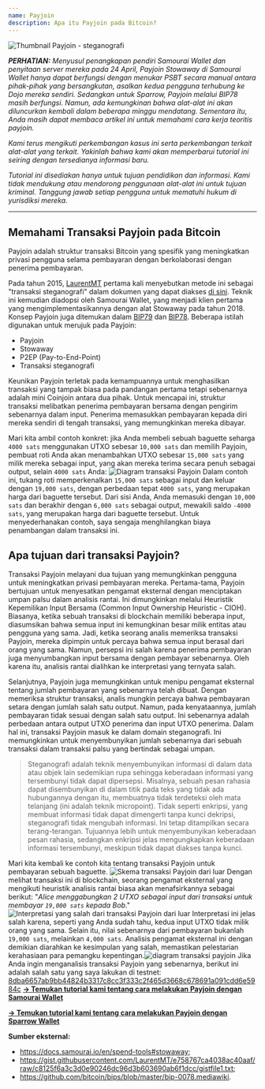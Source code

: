 ```yaml
---
name: Payjoin
description: Apa itu Payjoin pada Bitcoin?
---
```

![Thumbnail Payjoin - steganografi](assets/cover.webp)

***PERHATIAN:** Menyusul penangkapan pendiri Samourai Wallet dan penyitaan server mereka pada 24 April, Payjoin Stowaway di Samourai Wallet hanya dapat berfungsi dengan menukar PSBT secara manual antara pihak-pihak yang bersangkutan, asalkan kedua pengguna terhubung ke Dojo mereka sendiri. Sedangkan untuk Sparrow, Payjoin melalui BIP78 masih berfungsi. Namun, ada kemungkinan bahwa alat-alat ini akan diluncurkan kembali dalam beberapa minggu mendatang. Sementara itu, Anda masih dapat membaca artikel ini untuk memahami cara kerja teoritis payjoin.*

_Kami terus mengikuti perkembangan kasus ini serta perkembangan terkait alat-alat yang terkait. Yakinlah bahwa kami akan memperbarui tutorial ini seiring dengan tersedianya informasi baru._

_Tutorial ini disediakan hanya untuk tujuan pendidikan dan informasi. Kami tidak mendukung atau mendorong penggunaan alat-alat ini untuk tujuan kriminal. Tanggung jawab setiap pengguna untuk mematuhi hukum di yurisdiksi mereka._

---
## Memahami Transaksi Payjoin pada Bitcoin

Payjoin adalah struktur transaksi Bitcoin yang spesifik yang meningkatkan privasi pengguna selama pembayaran dengan berkolaborasi dengan penerima pembayaran.

Pada tahun 2015, [LaurentMT](https://twitter.com/LaurentMT) pertama kali menyebutkan metode ini sebagai "transaksi steganografi" dalam dokumen yang dapat diakses [di sini](https://gist.githubusercontent.com/LaurentMT/e758767ca4038ac40aaf/raw/c8125f6a3c3d0e90246dc96d3b603690ab6f1dcc/gistfile1.txt). Teknik ini kemudian diadopsi oleh Samourai Wallet, yang menjadi klien pertama yang mengimplementasikannya dengan alat Stowaway pada tahun 2018. Konsep Payjoin juga ditemukan dalam [BIP79](https://github.com/bitcoin/bips/blob/master/bip-0079.mediawiki) dan [BIP78](https://github.com/bitcoin/bips/blob/master/bip-0078.mediawiki). Beberapa istilah digunakan untuk merujuk pada Payjoin:
- Payjoin
- Stowaway
- P2EP (Pay-to-End-Point)
- Transaksi steganografi

Keunikan Payjoin terletak pada kemampuannya untuk menghasilkan transaksi yang tampak biasa pada pandangan pertama tetapi sebenarnya adalah mini Coinjoin antara dua pihak. Untuk mencapai ini, struktur transaksi melibatkan penerima pembayaran bersama dengan pengirim sebenarnya dalam input. Penerima memasukkan pembayaran kepada diri mereka sendiri di tengah transaksi, yang memungkinkan mereka dibayar.

Mari kita ambil contoh konkret: jika Anda membeli sebuah baguette seharga `4000 sats` menggunakan UTXO sebesar `10,000 sats` dan memilih Payjoin, pembuat roti Anda akan menambahkan UTXO sebesar `15,000 sats` yang milik mereka sebagai input, yang akan mereka terima secara penuh sebagai output, selain `4000 sats` Anda:
![Diagram transaksi Payjoin](assets/en/1.webp)
Dalam contoh ini, tukang roti memperkenalkan `15,000 sats` sebagai input dan keluar dengan `19,000 sats`, dengan perbedaan tepat `4000 sats`, yang merupakan harga dari baguette tersebut. Dari sisi Anda, Anda memasuki dengan `10,000 sats` dan berakhir dengan `6,000 sats` sebagai output, mewakili saldo `-4000 sats`, yang merupakan harga dari baguette tersebut. Untuk menyederhanakan contoh, saya sengaja menghilangkan biaya penambangan dalam transaksi ini.
## Apa tujuan dari transaksi Payjoin?

Transaksi Payjoin melayani dua tujuan yang memungkinkan pengguna untuk meningkatkan privasi pembayaran mereka.
Pertama-tama, Payjoin bertujuan untuk menyesatkan pengamat eksternal dengan menciptakan umpan palsu dalam analisis rantai. Ini dimungkinkan melalui Heuristik Kepemilikan Input Bersama (Common Input Ownership Heuristic - CIOH). Biasanya, ketika sebuah transaksi di blockchain memiliki beberapa input, diasumsikan bahwa semua input ini kemungkinan besar milik entitas atau pengguna yang sama. Jadi, ketika seorang analis memeriksa transaksi Payjoin, mereka dipimpin untuk percaya bahwa semua input berasal dari orang yang sama. Namun, persepsi ini salah karena penerima pembayaran juga menyumbangkan input bersama dengan pembayar sebenarnya. Oleh karena itu, analisis rantai dialihkan ke interpretasi yang ternyata salah.

Selanjutnya, Payjoin juga memungkinkan untuk menipu pengamat eksternal tentang jumlah pembayaran yang sebenarnya telah dibuat. Dengan memeriksa struktur transaksi, analis mungkin percaya bahwa pembayaran setara dengan jumlah salah satu output. Namun, pada kenyataannya, jumlah pembayaran tidak sesuai dengan salah satu output. Ini sebenarnya adalah perbedaan antara output UTXO penerima dan input UTXO penerima. Dalam hal ini, transaksi Payjoin masuk ke dalam domain steganografi. Ini memungkinkan untuk menyembunyikan jumlah sebenarnya dari sebuah transaksi dalam transaksi palsu yang bertindak sebagai umpan.

> Steganografi adalah teknik menyembunyikan informasi di dalam data atau objek lain sedemikian rupa sehingga keberadaan informasi yang tersembunyi tidak dapat dipersepsi. Misalnya, sebuah pesan rahasia dapat disembunyikan di dalam titik pada teks yang tidak ada hubungannya dengan itu, membuatnya tidak terdeteksi oleh mata telanjang (ini adalah teknik micropoint). Tidak seperti enkripsi, yang membuat informasi tidak dapat dimengerti tanpa kunci dekripsi, steganografi tidak mengubah informasi. Ini tetap ditampilkan secara terang-terangan. Tujuannya lebih untuk menyembunyikan keberadaan pesan rahasia, sedangkan enkripsi jelas mengungkapkan keberadaan informasi tersembunyi, meskipun tidak dapat diakses tanpa kunci.

Mari kita kembali ke contoh kita tentang transaksi Payjoin untuk pembayaran sebuah baguette.
![Skema transaksi Payjoin dari luar](assets/en/2.webp)
Dengan melihat transaksi ini di blockchain, seorang pengamat eksternal yang mengikuti heuristik analisis rantai biasa akan menafsirkannya sebagai berikut: "*Alice menggabungkan 2 UTXO sebagai input dari transaksi untuk membayar `19,000 sats` kepada Bob*."
![Interpretasi yang salah dari transaksi Payjoin dari luar](assets/en/3.webp)
Interpretasi ini jelas salah karena, seperti yang Anda sudah tahu, kedua input UTXO tidak milik orang yang sama. Selain itu, nilai sebenarnya dari pembayaran bukanlah `19,000 sats`, melainkan `4,000 sats`. Analisis pengamat eksternal ini dengan demikian diarahkan ke kesimpulan yang salah, memastikan pelestarian kerahasiaan para pemangku kepentingan.![diagram transaksi payjoin](assets/en/1.webp)
Jika Anda ingin menganalisis transaksi Payjoin yang sebenarnya, berikut ini adalah salah satu yang saya lakukan di testnet: [8dba6657ab9bb44824b3317c8cc3f333c2f465d3668c678691a091cdd6e5984c](https://mempool.space/fr/testnet/tx/8dba6657ab9bb44824b3317c8cc3f333c2f465d3668c678691a091cdd6e5984c)
[**-> Temukan tutorial kami tentang cara melakukan Payjoin dengan Samourai Wallet**](https://planb.network/tutorials/privacy/on-chain/payjoin-samourai-wallet-48a5c711-ee3d-44db-b812-c55913080eab)

[**-> Temukan tutorial kami tentang cara melakukan Payjoin dengan Sparrow Wallet**](https://planb.network/tutorials/privacy/on-chain/payjoin-sparrow-wallet-087a0e49-61cd-41f5-8440-ac7b157bdd62)

**Sumber eksternal:**
- https://docs.samourai.io/en/spend-tools#stowaway;
- https://gist.githubusercontent.com/LaurentMT/e758767ca4038ac40aaf/raw/c8125f6a3c3d0e90246dc96d3b603690ab6f1dcc/gistfile1.txt;
- https://github.com/bitcoin/bips/blob/master/bip-0078.mediawiki.